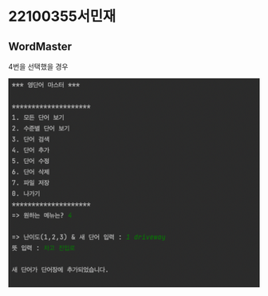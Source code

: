 # 22100355서민재
## WordMaster

4번을 선택했을 경우

<img src="https://github.com/suhminjae/WordMaster/blob/master/screenshot/image/단어추가.png?raw=true">

